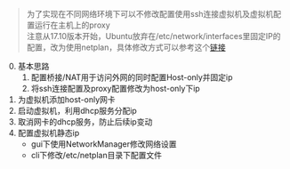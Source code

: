 > 为了实现在不同网络环境下可以不修改配置使用ssh连接虚拟机及虚拟机配置运行在主机上的proxy  
> 注意从17.10版本开始，Ubuntu放弃在/etc/network/interfaces里固定IP的配置，改为使用netplan，具体修改方式可以参考这个[链接](https://linuxconfig.org/how-to-configure-static-ip-address-on-ubuntu-18-10-cosmic-cuttlefish-linux)
0. 基本思路
    1. 配置桥接/NAT用于访问外网的同时配置Host-only并固定ip
    2. 将ssh连接配置及proxy配置修改为host-only下ip
1. 为虚拟机添加host-only网卡
2. 启动虚拟机，利用dhcp服务分配ip
3. 取消网卡的dhcp服务，防止后续ip变动
4. 配置虚拟机静态ip  
    - gui下使用NetworkManager修改网络设置
    - cli下修改/etc/netplan目录下配置文件